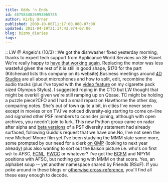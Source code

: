 ```yaml
---
title: Odds 'n Ends
id: 4875844826993065755
author: Kirby Urner
published: 2009-10-06T11:17:00.000-07:00
updated: 2011-04-19T21:17:43.974-07:00
blog: bizmo_diaries
tags: 
---
```


:: LW @ Angelo's (10/3) ::We got the dishwasher fixed yesterday morning, thanks to expert tech support from Applicance World Services on SE Flavel.  We're really happy to [have that working again](http://worldgame.blogspot.com/2009/08/domestic-affairs.html).  Replacing the motor was less wasteful given the rest of it is still in good shape, $170 for the part (Kitchenaid lists this company on its website).Business meetings around [4D Studios](http://www.myspace.com/4dstudios) are all about microphones and how to split, edit, recombine the audio tracks (plus I've toyed with the [video feature](http://www.flickr.com/photos/17157315@N00/3986633314/) on my cigarette pack sized Olympus Stylus).  I suggested roping in the CTO but LW thought that might be overkill given we're still ramping up on Qbase.  TC might be holding a puzzle piece?CFO and I had a small repast on Hawthorne the other day, comparing notes.  She's out of town quite a bit, in cities I've never seen except in movies or on TV.I've noticed diversity-sig starting to come on-line and signaled other PSF members to consider joining, although with open archives, you needn't join to lurk.  This new Python group came on radar after alpha and [beta versions](http://controlroom.blogspot.com/2009/09/equinox-retreat.html) of a PSF diversity statement had already surfaced, following Guido's request that we have one.No, I've not seen the new Michael Moore film yet.I've been studying the MMM slate some more, some prompted by our need for a clerk [on QMP](http://worldgame.blogspot.com/2009/10/wqm-day-one.html) (looking to next year already) plus also wanting to sort out the liaison picture i.e. who's on first w/r to AFSC, [FCNL](http://worldgame.blogspot.com/2008/08/report-from-fcnl.html), [FWCC](http://worldgame.blogspot.com/2006/04/london-knowledge-lab.html) or whatever?  I've got the [BCFM](http://worldgame.blogspot.com/2008/05/adult-education.html) and NPYM positions with AFSC, but nothing going with MMM on that score.  Yes, an alphabet soup -- yet another namespace shared by Friends (RSoF).  If you poke around in these blogs or [otherwise cross-reference](http://worldgame.blogspot.com/2009/09/catholic-analysis.html), you'll find all these easy enough to decode.